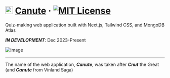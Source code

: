 # <img src="https://i.ibb.co/8sHv5w5/canute-logo-textless.png" alt="canute-logo" width="24"> [Canute](https://github.com/abyanmajid/canute) &middot; [![MIT License](https://img.shields.io/badge/license-MIT-purple.svg)](https://github.com/abyanmajid/canute/blob/main/LICENSE)
Quiz-making web application built with Next.js, Tailwind CSS, and MongoDB Atlas

***IN DEVELOPMENT***: Dec 2023-Present

![image](https://github.com/abyanmajid/canute/assets/108279046/385409a0-4f94-45e9-9c9d-f8b16f29f9bb)


---
The name of the web application, ***Canute***, was taken after ***Cnut*** the Great (and ***Canute*** from Vinland Saga)
